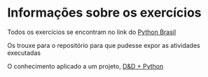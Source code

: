 # Informações sobre os exercícios

Todos os exercícios se encontram no link do [Python Brasil](https://wiki.python.org.br/ListaDeExercicios)

Os trouxe para o repositório para que pudesse expor as atividades executadas

O conhecimento aplicado a um projeto, [D&D + Python](https://github.com/MiguelHCJS/Projeto_python_DeD)
